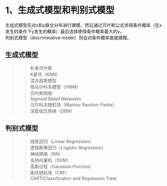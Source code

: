 1、生成式模型和判别式模型
==
生成式模型先对x和y联合分布进行建模，然后通过贝叶斯公式求得条件概率（在x发生的条件下y发生的概率）最后选择使得条件概率最大的y。 <br>
判别式模型（discriminative model）则会对条件概率直接建模。 <br>

生成式模型 <br>
--
>>朴素贝叶斯 <br>
>>K紧邻（KNN） <br>
>>混合高斯模型 <br>
>>隐马尔科夫模型（HMM） <br>
>>贝叶斯网络 <br>
>>Sigmoid Belief Networks  <br>
>>马尔科夫随机场（Markov Random Fields） <br>
>>深度信念网络（DBN)<br>

判别式模型 <br>
--
>>线性回归（Linear Regression） <br>
>>逻辑斯蒂回归（Logistic Regression） <br>
>>神经网络（NN） <br>
>>支持向量机（SVM） <br>
>>高斯过程（Gaussian Process） <br>
>>条件随机场（CRF） <br>
>>CART(Classification and Regression Tree)  <br>
